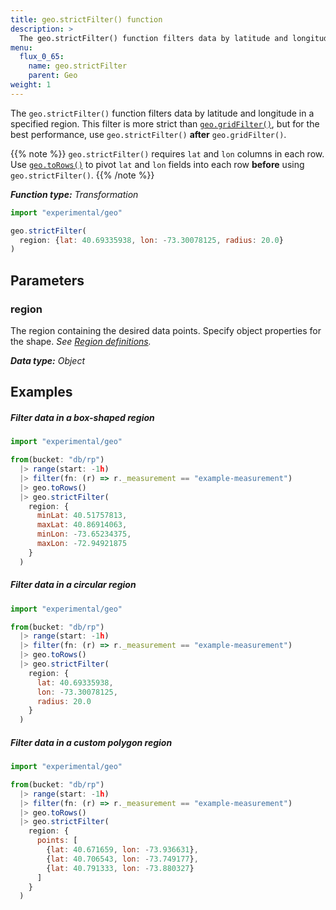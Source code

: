 ```yaml
---
title: geo.strictFilter() function
description: >
  The geo.strictFilter() function filters data by latitude and longitude.
menu:
  flux_0_65:
    name: geo.strictFilter
    parent: Geo
weight: 1
---
```


The `geo.strictFilter()` function filters data by latitude and longitude in a specified region.
This filter is more strict than [`geo.gridFilter()`](/flux/v0.65/stdlib/experimental/geo/gridfilter/),
but for the best performance, use `geo.strictFilter()` **after** `geo.gridFilter()`.

{{% note %}}
`geo.strictFilter()` requires `lat` and `lon` columns in each row.
Use [`geo.toRows()`](/flux/v0.65/stdlib/experimental/geo/gridfilter/)
to pivot `lat` and `lon` fields into each row **before** using `geo.strictFilter()`.
{{% /note %}}

_**Function type:** Transformation_

```js
import "experimental/geo"

geo.strictFilter(
  region: {lat: 40.69335938, lon: -73.30078125, radius: 20.0}
)
```

## Parameters

### region
The region containing the desired data points.
Specify object properties for the shape.
_See [Region definitions](/flux/v0.65/stdlib/experimental/geo/#region-definitions)._

_**Data type:** Object_

## Examples

##### Filter data in a box-shaped region
```js
import "experimental/geo"

from(bucket: "db/rp")
  |> range(start: -1h)
  |> filter(fn: (r) => r._measurement == "example-measurement")
  |> geo.toRows()
  |> geo.strictFilter(
    region: {
      minLat: 40.51757813,
      maxLat: 40.86914063,
      minLon: -73.65234375,
      maxLon: -72.94921875
    }
  )
```

##### Filter data in a circular region
```js
import "experimental/geo"

from(bucket: "db/rp")
  |> range(start: -1h)
  |> filter(fn: (r) => r._measurement == "example-measurement")
  |> geo.toRows()
  |> geo.strictFilter(
    region: {
      lat: 40.69335938,
      lon: -73.30078125,
      radius: 20.0
    }
  )
```

##### Filter data in a custom polygon region
```js
import "experimental/geo"

from(bucket: "db/rp")
  |> range(start: -1h)
  |> filter(fn: (r) => r._measurement == "example-measurement")
  |> geo.toRows()
  |> geo.strictFilter(
    region: {
      points: [
        {lat: 40.671659, lon: -73.936631},
        {lat: 40.706543, lon: -73.749177},
        {lat: 40.791333, lon: -73.880327}
      ]
    }
  )
```
